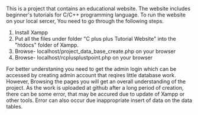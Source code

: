 This is a project that contains an educational website. The website includes beginner's tutorials for C/C++ programming language.
To run the website on your local sercer, You need to go through the following steps.

1. Install Xampp
2. Put all the files under folder "C plus plus Tutorial Website" into the "htdocs" folder of Xampp.
3. Browse- localhost/project_data_base_create.php        on your browser
4. Browse- localhost/rcplusplustpoint.php         on your browser

For better understaning you need to get the admin login which can be accessed by creating admin account that reqires little database work.
However, Browsing the pages you will get an overall understanding of the project. As the work is uploaded at github after a long period of creation, 
there can be some error, that may be accured due to update of Xampp or other tools. Error can also occur due inappropriate insert
of data on the data tables.
